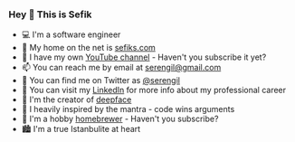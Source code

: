 ### Hey 👋 This is Sefik

- 💻 I'm a software engineer
- 🔗 My home on the net is [sefiks.com](https://sefiks.com/)
- 🎥 I have my own [YouTube channel](https://www.youtube.com/SefikIlkinSerengil) - Haven't you subscribe it yet?
- 📫 You can reach me by email at [serengil@gmail.com](mailto:serengil@gmail.com)
- 🐤 You can find me on Twitter as [@serengil](https://twitter.com/serengil)
- 💼 You can visit my [LinkedIn](https://www.linkedin.com/in/serengil/) for more info about my professional career
- 🤖 I'm the creator of [deepface](https://github.com/serengil/deepface)
- 💬 I heavily inspired by the mantra - code wins arguments
- 🍺 I'm a hobby [homebrewer](https://www.youtube.com/channel/UCQg29nFqkrNfTpQnisBL1_g) - Haven't you subscribe?
- 🏙️ I'm a true Istanbulite at heart
